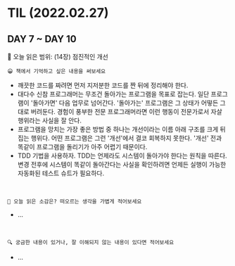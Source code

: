 # **TIL (2022.02.27)**

## DAY 7 ~ DAY 10

🎇 오늘 읽은 범위: (14장) 점진적인 개선

```
😀 책에서 기억하고 싶은 내용을 써보세요
```

- 깨끗한 코드를 짜려면 먼저 지저분한 코드를 짠 뒤에 정리해야 한다.
- 대다수 신참 프로그래머는 무조건 돌아가는 프로그램을 목표로 잡는다. 일단 프로그램이 '돌아가면' 다음 업무로 넘어간다. '돌아가는' 프로그램은 그 상태가 어떻든 그대로 버려둔다. 경험이 풍부한 전문 프로그래머라면 이런 행동이 전문가로서 자살 행위라는 사실을 잘 안다.
- 프로그램을 망치는 가장 좋은 방법 중 하나는 개선이라는 이름 아래 구조를 크게 뒤집는 행위다. 어떤 프로그램은 그런 '개선'에서 결코 회복하지 못한다. '개선' 전과 똑같이 프로그램을 돌리기가 아주 어렵기 때문이다.
- TDD 기법을 사용하자. TDD는 언제라도 시스템이 돌아가야 한다는 원칙을 따른다. 변경 전후에 시스템이 똑같이 돌아간다는 사실을 확인하려면 언제든 실행이 가능한 자동화된 테스트 슈트가 필요하다.

<br>

```
🤔 오늘 읽은 소감은? 떠오르는 생각을 가볍게 적어보세요
```

- ...

<br>

```
🔍 궁금한 내용이 있거나, 잘 이해되지 않는 내용이 있다면 적어보세요
```

- ...

